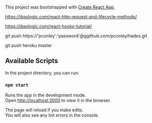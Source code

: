 This project was bootstrapped with [Create React App](https://github.com/facebook/create-react-app).


https://ibaslogic.com/react-http-request-and-lifecycle-methods/

https://ibaslogic.com/react-hooks-tutorial/

git push https://'pconley':'password'@ggithub.com/pconley/hades.git

git push heroku master

## Available Scripts

In the project directory, you can run:

### `npm start`

Runs the app in the development mode.<br />
Open [http://localhost:3000](http://localhost:3000) to view it in the browser.

The page will reload if you make edits.<br />
You will also see any lint errors in the console.
